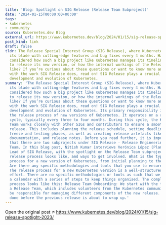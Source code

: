 ```yaml
---
title: 'Blog: Spotlight on SIG Release (Release Team Subproject)'
date: '2024-01-15T00:00:00+00:00'
tags:
- kubernetes
- community
source: Kubernetes.dev Blog
external_url: https://www.kubernetes.dev/blog/2024/01/15/sig-release-spotlight-2023/
post_kind: link
draft: false
tldr: The Release Special Interest Group (SIG Release), where Kubernetes sharpens
  its blade with cutting-edge features and bug fixes every 4 months. Have you ever
  considered how such a big project like Kubernetes manages its timeline so efficiently
  to release its new version, or how the internal workings of the Release Team look
  like? If you’re curious about these questions or want to know more and get involved
  with the work SIG Release does, read on! SIG Release plays a crucial role in the
  development and evolution of Kubernetes.
summary: 'The Release Special Interest Group (SIG Release), where Kubernetes sharpens
  its blade with cutting-edge features and bug fixes every 4 months. Have you ever
  considered how such a big project like Kubernetes manages its timeline so efficiently
  to release its new version, or how the internal workings of the Release Team look
  like? If you’re curious about these questions or want to know more and get involved
  with the work SIG Release does, read on! SIG Release plays a crucial role in the
  development and evolution of Kubernetes. Its primary responsibility is to manage
  the release process of new versions of Kubernetes. It operates on a regular release
  cycle, typically every three to four months. During this cycle, the Kubernetes Release
  Team works closely with other SIGs and contributors to ensure a smooth and well-coordinated
  release. This includes planning the release schedule, setting deadlines for code
  freeze and testing phases, as well as creating release artefacts like binaries,
  documentation, and release notes. Before you read further, it is important to note
  that there are two subprojects under SIG Release - Release Engineering and Release
  Team. In this blog post, Nitish Kumar interviews Verónica López (PlanetScale), Technical
  Lead of SIG Release, with the spotlight on the Release Team subproject, how the
  release process looks like, and ways to get involved. What is the typical release
  process for a new version of Kubernetes, from initial planning to the final release?
  Are there any specific methodologies and tools that you use to ensure a smooth release?
  The release process for a new Kubernetes version is a well-structured and community-driven
  effort. There are no specific methodologies or tools as such that we follow, except
  a calendar with a series of steps to keep things organised. The complete release
  process looks like this: Release Team Onboarding: We start with the formation of
  a Release Team, which includes volunteers from the Kubernetes community who will
  be responsible for managing different components of the new release. This is typically
  done before the previous release is about to wrap up.'
---
```

Open the original post ↗ https://www.kubernetes.dev/blog/2024/01/15/sig-release-spotlight-2023/

